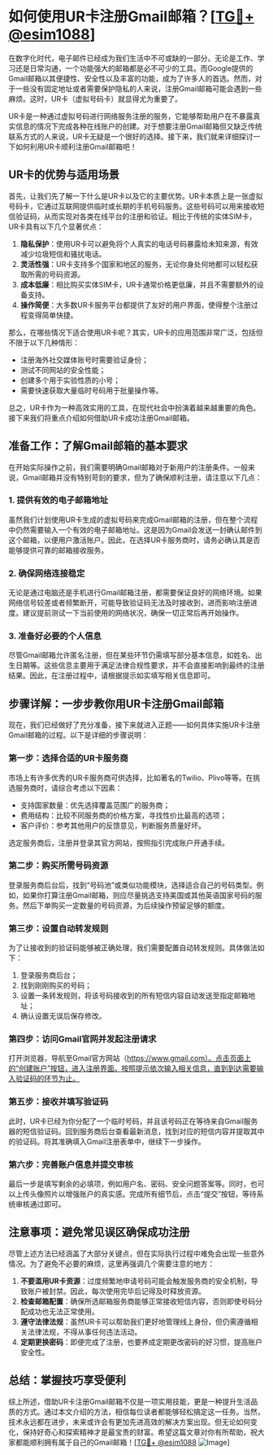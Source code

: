# 如何使用UR卡注册Gmail邮箱？[[TG💪+ @esim1088](https://t.me/s/esim1088)]

在数字化时代，电子邮件已经成为我们生活中不可或缺的一部分。无论是工作、学习还是日常沟通，一个功能强大的邮箱都是必不可少的工具。而Google提供的Gmail邮箱以其便捷性、安全性以及丰富的功能，成为了许多人的首选。然而，对于一些没有固定地址或者需要保护隐私的人来说，注册Gmail邮箱可能会遇到一些麻烦。这时，UR卡（虚拟号码卡）就显得尤为重要了。

UR卡是一种通过虚拟号码进行网络服务注册的服务，它能够帮助用户在不暴露真实信息的情况下完成各种在线账户的创建。对于想要注册Gmail邮箱但又缺乏传统联系方式的人来说，UR卡无疑是一个很好的选择。接下来，我们就来详细探讨一下如何利用UR卡顺利注册Gmail邮箱吧！

## UR卡的优势与适用场景

首先，让我们先了解一下什么是UR卡以及它的主要优势。UR卡本质上是一张虚拟号码卡，它通过互联网提供临时或长期的手机号码服务。这些号码可以用来接收短信验证码，从而实现对各类在线平台的注册和验证。相比于传统的实体SIM卡，UR卡具有以下几个显著优点：

1. **隐私保护**：使用UR卡可以避免将个人真实的电话号码暴露给未知来源，有效减少垃圾短信和骚扰电话。
2. **灵活性强**：UR卡支持多个国家和地区的服务，无论你身处何地都可以轻松获取所需的号码资源。
3. **成本低廉**：相比购买实体SIM卡，UR卡通常价格更低廉，并且不需要额外的设备支持。
4. **操作简便**：大多数UR卡服务平台都提供了友好的用户界面，使得整个注册过程变得简单快捷。

那么，在哪些情况下适合使用UR卡呢？其实，UR卡的应用范围非常广泛，包括但不限于以下几种情形：
- 注册海外社交媒体账号时需要验证身份；
- 测试不同网站的安全性能；
- 创建多个用于实验性质的小号；
- 需要快速获取大量临时号码用于批量操作等。

总之，UR卡作为一种高效实用的工具，在现代社会中扮演着越来越重要的角色。接下来我们将重点介绍如何借助UR卡成功注册Gmail邮箱。

## 准备工作：了解Gmail邮箱的基本要求

在开始实际操作之前，我们需要明确Gmail邮箱对于新用户的注册条件。一般来说，Gmail邮箱并没有特别苛刻的要求，但为了确保顺利注册，请注意以下几点：

### 1. 提供有效的电子邮箱地址
虽然我们计划使用UR卡生成的虚拟号码来完成Gmail邮箱的注册，但在整个流程中仍然需要输入一个有效的电子邮箱地址。这是因为Gmail会发送一封确认邮件到这个邮箱，以便用户激活账户。因此，在选择UR卡服务商时，请务必确认其是否能够提供可靠的邮箱接收服务。

### 2. 确保网络连接稳定
无论是通过电脑还是手机进行Gmail邮箱注册，都需要保证良好的网络环境。如果网络信号较差或者频繁断开，可能导致验证码无法及时接收到，进而影响注册进度。建议提前测试一下当前使用的网络状况，确保一切正常后再开始操作。

### 3. 准备好必要的个人信息
尽管Gmail邮箱允许匿名注册，但在某些环节仍需填写部分基本信息，如姓名、出生日期等。这些信息主要用于满足法律合规性要求，并不会直接影响到最终的注册结果。因此，在注册过程中，请根据提示如实填写相关信息即可。

## 步骤详解：一步步教你用UR卡注册Gmail邮箱

现在，我们已经做好了充分准备，接下来就进入正题——如何具体实施UR卡注册Gmail邮箱的过程。以下是详细的步骤说明：

### 第一步：选择合适的UR卡服务商
市场上有许多优秀的UR卡服务商可供选择，比如著名的Twilio、Plivo等等。在挑选服务商时，请综合考虑以下因素：
- 支持国家数量：优先选择覆盖范围广的服务商；
- 费用结构：比较不同服务商的价格方案，寻找性价比最高的选项；
- 客户评价：参考其他用户的反馈意见，判断服务质量好坏。

选定服务商后，注册并登录其官方网站，按照指引完成账户开通手续。

### 第二步：购买所需号码资源
登录服务商后台后，找到“号码池”或类似功能模块，选择适合自己的号码类型。例如，如果你打算注册Gmail邮箱，则应尽量挑选支持美国或其他英语国家号码的服务。然后下单购买一定数量的号码资源，为后续操作预留足够的额度。

### 第三步：设置自动转发规则
为了让接收到的验证码能够被正确处理，我们需要配置自动转发规则。具体做法如下：
1. 登录服务商后台；
2. 找到刚刚购买的号码；
3. 设置一条转发规则，将该号码接收到的所有短信内容自动发送至指定邮箱地址；
4. 确认设置无误后保存修改。

### 第四步：访问Gmail官网并发起注册请求
打开浏览器，导航至Gmail官方网站（https://www.gmail.com）。点击页面上的“创建账户”按钮，进入注册界面。按照提示依次输入相关信息，直到到达需要输入验证码的环节为止。

### 第五步：接收并填写验证码
此时，UR卡已经为你分配了一个临时号码，并且该号码正在等待来自Gmail服务器的短信验证码。回到服务商后台查看最新消息，找到对应的短信内容并提取其中的验证码。将其准确填入Gmail注册表单中，继续下一步操作。

### 第六步：完善账户信息并提交审核
最后一步是填写剩余的必填项，例如用户名、密码、安全问题答案等。同时，也可以上传头像照片以增强账户的真实感。完成所有细节后，点击“提交”按钮，等待系统审核通过即可。

## 注意事项：避免常见误区确保成功注册

尽管上述方法已经涵盖了大部分关键点，但在实际执行过程中难免会出现一些意外情况。为了避免不必要的麻烦，这里再强调几个需要注意的地方：

1. **不要滥用UR卡资源**：过度频繁地申请号码可能会触发服务商的安全机制，导致账户被封禁。因此，每次使用完毕后记得及时释放资源。
2. **检查邮箱配置**：确保所选邮箱服务商能够正常接收短信内容，否则即使号码分配成功也无法正常使用。
3. **遵守法律法规**：虽然UR卡可以帮助我们更好地管理线上身份，但仍需遵循相关法律法规，不得从事任何违法活动。
4. **定期更换密码**：即便完成了注册，也要养成定期更改密码的好习惯，提高账户安全性。

## 总结：掌握技巧享受便利

综上所述，借助UR卡注册Gmail邮箱不仅是一项实用技能，更是一种提升生活品质的方式。通过本文介绍的方法，相信每位读者都能够轻松搞定这一任务。当然，技术永远都在进步，未来或许会有更加先进高效的解决方案出现。但无论如何变化，保持好奇心和探索精神才是最宝贵的财富。希望这篇文章对你有所帮助，祝大家都能顺利拥有属于自己的Gmail邮箱！[[TG💪+ @esim1088](https://t.me/s/esim1088) ![Image](https://i.postimg.cc/4NQfJmqS/Snipaste-2025-05-13-00-14-12.png)]